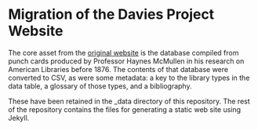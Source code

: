 # Migration of the Davies Project Website

The core asset from the [original
website](https://daviesproject.princeton.edu/) is the database
compiled from punch cards produced by Professor Haynes McMullen in his
research on American Libraries before
1876.  The contents of that database were converted to CSV, as were
some metadata: a key to the library types in the data table, a
glossary of those types, and a bibliography.

These have been retained in the _data directory of this repository.
The rest of the repository contains the files for generating a static
web site using Jekyll.

